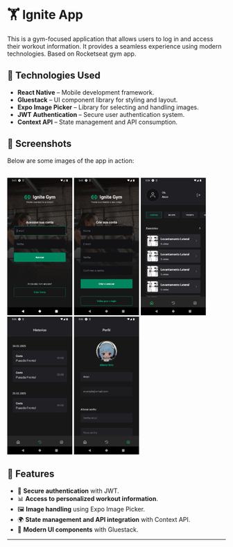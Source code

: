 # 🏋️ Ignite App

This is a gym-focused application that allows users to log in and access their workout information. It provides a seamless experience using modern technologies. Based on Rocketseat gym app.

## 🚀 Technologies Used

- **React Native** – Mobile development framework.
- **Gluestack** – UI component library for styling and layout.
- **Expo Image Picker** – Library for selecting and handling images.
- **JWT Authentication** – Secure user authentication system.
- **Context API** – State management and API consumption.

## 📸 Screenshots

Below are some images of the app in action:

<div style="display: inline_block"><br>
<img src="assets/screenshots/login.png" width="150" />  
<img src="assets/screenshots/cadastro.png" width="150" /> 
<img src="assets/screenshots/home.png" width="150" />  
<img src="assets/screenshots/history.png" width="150" />  
<img src="assets/screenshots/user.png" width="150" />  
</div>

## 📌 Features

- 🔐 **Secure authentication** with JWT.
- 📊 **Access to personalized workout information**.
- 🖼 **Image handling** using Expo Image Picker.
- 🌍 **State management and API integration** with Context API.
- 🎨 **Modern UI components** with Gluestack.

---

